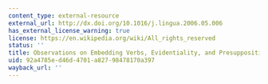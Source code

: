 ```yaml
---
content_type: external-resource
external_url: http://dx.doi.org/10.1016/j.lingua.2006.05.006
has_external_license_warning: true
license: https://en.wikipedia.org/wiki/All_rights_reserved
status: ''
title: Observations on Embedding Verbs, Evidentiality, and Presupposition
uid: 92a4785e-d46d-4701-a827-98478170a397
wayback_url: ''
---
```

